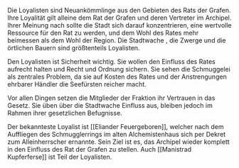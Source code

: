 Die Loyalisten sind Neuankömmlinge aus den  Gebieten des Rats der Grafen. Ihre Loyalität gilt alleine dem Rat der Grafen und deren Vertreter im Archipel. Ihrer Meinung nach sollte die Stadt sich darauf konzentrieren, eine wertvolle Ressource für den Rat zu werden, und dem Wohl des Rates mehr beimessen als dem Wohl der Region. Die Stadtwache , die Zwerge und die örtlichen Bauern sind größtenteils Loyalisten.

Den Loyalisten ist Sicherheit wichtig. Sie wollen den Einfluss des Rates aufrecht halten und Recht und Ordnung sichern. Sie sehen die Schmuggelei als zentrales Problem, da sie auf Kosten des Rates und der Anstrengungen ehrbarer Händler die Seefürsten reicher macht.

Vor allen Dingen setzen die Mitglieder der Fraktion ihr Vertrauen in das Gesetz. Sie üben über die Stadtwache Einfluss aus, bleiben jedoch im Rahmen ihrer gesetzlichen Befugnisse.

Der bekannteste Loyalist ist [[Eliander Feuergeboren]], welcher nach dem Auffliegen des Schmugglerrings im alten Alchemistenhaus sich per Dekret zum Alleinherrscher ernannte. Sein Ziel ist es, das Archipel wieder komplett in den Einfluss des Rat der Grafen zu stellen. Auch [[Manistrad Kupferferse]] ist Teil der Loyalisten.
